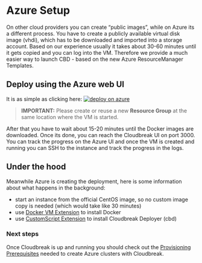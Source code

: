 # Azure Setup

On other cloud providers you can create “public images”, while on Azure its a different process. 
You have to create a publicly available virtual disk image (vhdi), which has to be downloaded and imported 
into a storage account. Based on our experience usually it takes about 30-60 minutes until it gets copied and you can log into the VM.
Therefore we provide a much easier way to launch CBD - based on the new Azure ResourceManager Templates.

## Deploy using the Azure web UI

It is as simple as clicking here: <a href="https://portal.azure.com/#create/Microsoft.Template/uri/https%3A%2F%2Fraw.githubusercontent.com%2Fsequenceiq%2Fazure-cbd-quickstart%2Fmaster%2Fazuredeploy.json">  ![deploy on azure](http://azuredeploy.net/deploybutton.png) </a>

> **IMPORTANT:** Please create or reuse a new **Resource Group** at the same location where the VM is started.


After that you have to wait about 15-20 minutes until the Docker images are downloaded. Once its done, you can reach
the Cloudbreak UI on port 3000. You can track the progress on the Azure UI and once the VM is created and running you can SSH to the instance and track the progress in the logs.


## Under the hood

Meanwhile Azure is creating the deployment, here is some information about what happens in the background:

- start an instance from the official CentOS image, so no custom image copy is needed (which would take like 30 minutes)
- use [Docker VM Extension](https://github.com/Azure/azure-docker-extension) to install Docker
- use [CustomScript Extension](https://github.com/Azure/azure-linux-extensions/tree/master/CustomScript) to install Cloudbreak Deployer (cbd)

### Next steps

Once Cloudbreak is up and running you should check out the [Provisioning Prerequisites](azure_pre_prov.md) needed to create Azure
clusters with Cloudbreak.
